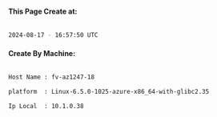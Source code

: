 
   
#### This Page Create at:

```bash

2024-08-17 - 16:57:50 UTC

```

#### Create By Machine:

```bash

Host Name : fv-az1247-18

platform  : Linux-6.5.0-1025-azure-x86_64-with-glibc2.35

Ip Local  : 10.1.0.38

```


